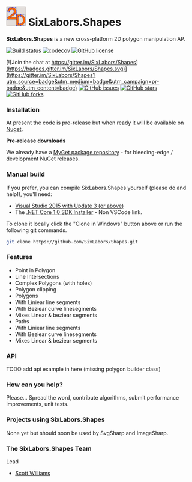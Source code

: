 
#  <img src="icons/icon.png" width="52" height="52" /> SixLabors.Shapes

**SixLabors.Shapes** is a new cross-platform 2D polygon manipulation AP.

[![Build status](https://ci.appveyor.com/api/projects/status/nvsaxcjb80cgp898/branch/master?svg=true)](https://ci.appveyor.com/project/tocsoft/shaper2d/branch/master)
[![codecov](https://codecov.io/gh/SixLabors/Shapes/branch/master/graph/badge.svg)](https://codecov.io/gh/SixLabors/Shapes)
[![GitHub license](https://img.shields.io/badge/license-Apache%202-blue.svg)](https://raw.githubusercontent.com/SixLabors/Shapes/master/LICENSE.txt)

[![Join the chat at https://gitter.im/SixLabors/Shapes](https://badges.gitter.im/SixLabors/Shapes.svg)](https://gitter.im/SixLabors/Shapes?utm_source=badge&utm_medium=badge&utm_campaign=pr-badge&utm_content=badge)
[![GitHub issues](https://img.shields.io/github/issues/SixLabors/Shapes.svg)](https://github.com/SixLabors/Shapes/issues)
[![GitHub stars](https://img.shields.io/github/stars/SixLabors/Shapes.svg)](https://github.com/SixLabors/Shapes/stargazers)
[![GitHub forks](https://img.shields.io/github/forks/SixLabors/Shapes.svg)](https://github.com/SixLabors/Shapes/network)

### Installation
At present the code is pre-release but when ready it will be available on [Nuget](http://www.nuget.org). 

**Pre-release downloads**

We already have a [MyGet package repository](https://www.myget.org/gallery/SixLabors) - for bleeding-edge / development NuGet releases.

### Manual build

If you prefer, you can compile SixLabors.Shapes yourself (please do and help!), you'll need:

- [Visual Studio 2015 with Update 3 (or above)](https://www.visualstudio.com/news/releasenotes/vs2015-update3-vs)
- The [.NET Core 1.0 SDK Installer](https://www.microsoft.com/net/core#windows) - Non VSCode link.

To clone it locally click the "Clone in Windows" button above or run the following git commands.

```bash
git clone https://github.com/SixLabors/Shapes.git
```

### Features

- Point in Polygon
- Line Intersections
- Complex Polygons (with holes)
- Polygon clipping
- Polygons
 - With Liniear line segments
 - With Beziear curve linesegments
 - Mixes Linear & beziear segments
- Paths
 - With Liniear line segments
 - With Beziear curve linesegments
 - Mixes Linear & beziear segments

### API 

TODO add api example in here (missing polygon builder class)

### How can you help?

Please... Spread the word, contribute algorithms, submit performance improvements, unit tests. 


### Projects using SixLabors.Shapes

None yet but should soon be used by SvgSharp and ImageSharp.

### The SixLabors.Shapes Team

Lead
- [Scott Williams](https://github.com/tocsoft)
